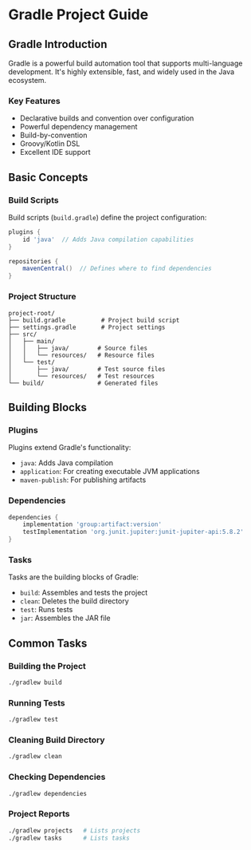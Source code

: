# Gradle Project Guide

## Gradle Introduction
Gradle is a powerful build automation tool that supports multi-language development. It's highly extensible, fast, and widely used in the Java ecosystem.

### Key Features
- Declarative builds and convention over configuration
- Powerful dependency management
- Build-by-convention
- Groovy/Kotlin DSL
- Excellent IDE support

## Basic Concepts
### Build Scripts
Build scripts (`build.gradle`) define the project configuration:
```groovy
plugins {
    id 'java'  // Adds Java compilation capabilities
}

repositories {
    mavenCentral()  // Defines where to find dependencies
}
```

### Project Structure
```
project-root/
├── build.gradle          # Project build script
├── settings.gradle       # Project settings
├── src/
│   ├── main/
│   │   ├── java/        # Source files
│   │   └── resources/   # Resource files
│   └── test/
│       ├── java/        # Test source files
│       └── resources/   # Test resources
└── build/               # Generated files
```

## Building Blocks

### Plugins
Plugins extend Gradle's functionality:
- `java`: Adds Java compilation
- `application`: For creating executable JVM applications
- `maven-publish`: For publishing artifacts

### Dependencies
```groovy
dependencies {
    implementation 'group:artifact:version'
    testImplementation 'org.junit.jupiter:junit-jupiter-api:5.8.2'
}
```

### Tasks
Tasks are the building blocks of Gradle:
- `build`: Assembles and tests the project
- `clean`: Deletes the build directory
- `test`: Runs tests
- `jar`: Assembles the JAR file

## Common Tasks

### Building the Project
```bash
./gradlew build
```

### Running Tests
```bash
./gradlew test
```

### Cleaning Build Directory
```bash
./gradlew clean
```

### Checking Dependencies
```bash
./gradlew dependencies
```

### Project Reports
```bash
./gradlew projects   # Lists projects
./gradlew tasks      # Lists tasks
```

